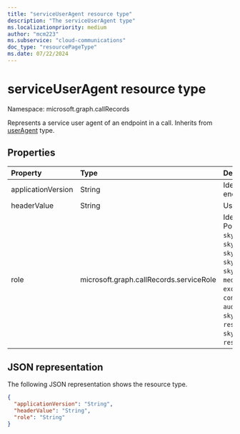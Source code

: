 ```yaml
---
title: "serviceUserAgent resource type"
description: "The serviceUserAgent type"
ms.localizationpriority: medium
author: "mcm223"
ms.subservice: "cloud-communications"
doc_type: "resourcePageType"
ms.date: 07/22/2024
---
```


# serviceUserAgent resource type

Namespace: microsoft.graph.callRecords

Represents a service user agent of an endpoint in a call. Inherits from
[userAgent](callrecords-useragent.md) type.

## Properties

| Property     | Type        | Description |
|:-------------|:------------|:------------|
|applicationVersion|String|Identifies the version of application software used by this endpoint.|
|headerValue|String|User-agent header value reported by this endpoint.|
|role|microsoft.graph.callRecords.serviceRole|Identifies the role of the service used by this endpoint. Possible values are: `unknown`, `customBot`, `skypeForBusinessMicrosoftTeamsGateway`, `skypeForBusinessAudioVideoMcu`, `skypeForBusinessApplicationSharingMcu`, `skypeForBusinessCallQueues`, `skypeForBusinessAutoAttendant`, `mediationServer`, `mediationServerCloudConnectorEdition`, `exchangeUnifiedMessagingService`, `mediaController`, `conferencingAnnouncementService`, `conferencingAttendant`, `audioTeleconferencerController`, `skypeForBusinessUnifiedCommunicationApplicationPlatform`, `responseGroupServiceAnnouncementService`, `gateway`, `skypeTranslator`, `skypeForBusinessAttendant`, `responseGroupService`, `voicemail`, `unknownFutureValue`.|

## JSON representation

The following JSON representation shows the resource type.

<!-- {
  "blockType": "resource",
  "optionalProperties": [

  ],
  "@odata.type": "microsoft.graph.callRecords.serviceUserAgent",
  "baseType": "microsoft.graph.callRecords.userAgent"
}-->

```json
{
  "applicationVersion": "String",
  "headerValue": "String",
  "role": "String"
}
```

<!-- uuid: 16cd6b66-4b1a-43a1-adaf-3a886856ed98
2019-02-04 14:57:30 UTC -->
<!-- {
  "type": "#page.annotation",
  "description": "serviceUserAgent resource",
  "keywords": "",
  "section": "documentation",
  "tocPath": ""
}-->
